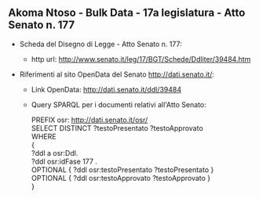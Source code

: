 ## Akoma Ntoso - Bulk Data - 17a legislatura - Atto Senato n. 177 ##

* Scheda del Disegno di Legge - Atto Senato n. 177:
	* http url: http://www.senato.it/leg/17/BGT/Schede/Ddliter/39484.htm

* Riferimenti al sito OpenData del Senato http://dati.senato.it/:
	* Link OpenData: http://dati.senato.it/ddl/39484
	* Query SPARQL per i documenti relativi all'Atto Senato:

        PREFIX osr: <http://dati.senato.it/osr/>  
		SELECT DISTINCT ?testoPresentato ?testoApprovato  
		WHERE  
		{  
		    ?ddl a osr:Ddl.  
		    ?ddl osr:idFase 177 .  
		    OPTIONAL { ?ddl osr:testoPresentato ?testoPresentato }  
		    OPTIONAL { ?ddl osr:testoApprovato ?testoApprovato }  
		}
		